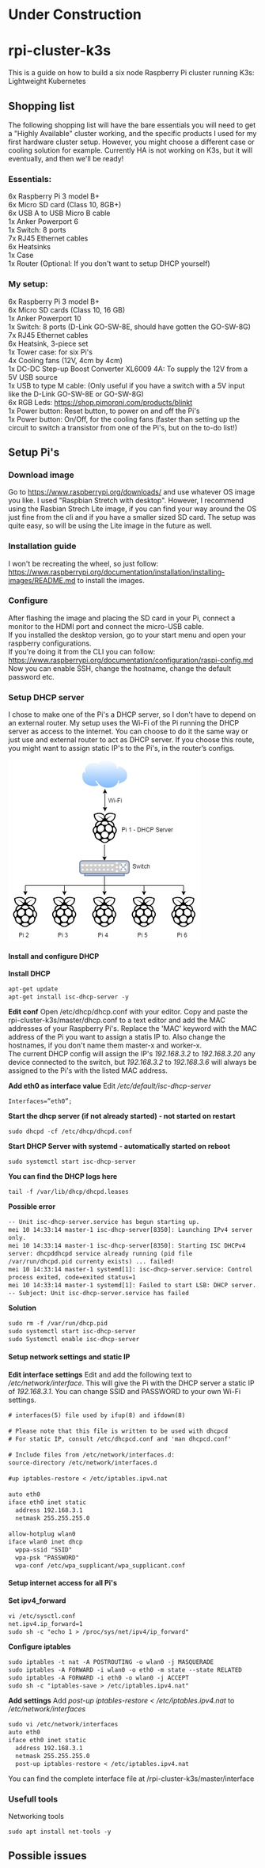 # Under Construction

# rpi-cluster-k3s
This is a guide on how to build a six node Raspberry Pi cluster running K3s: Lightweight Kubernetes

## Shopping list
The following shopping list will have the bare essentials you will need to get a "Highly Available" cluster working, and the specific products I used for my first hardware cluster setup. However, you might choose a different case or cooling solution for example. Currently HA is not working on K3s, but it will eventually, and then we'll be ready!

### Essentials:
6x Raspberry Pi 3 model B+  
6x Micro SD card (Class 10, 8GB+)  
6x USB A to USB Micro B cable  
1x Anker Powerport 6  
1x Switch: 8 ports  
7x RJ45 Ethernet cables  
6x Heatsinks  
1x Case  
1x Router (Optional: If you don't want to setup DHCP yourself)  

### My setup:
6x Raspberry Pi 3 model B+  
6x Micro SD cards (Class 10, 16 GB)  
1x Anker Powerport 10  
1x Switch: 8 ports (D-Link GO-SW-8E, should have gotten the GO-SW-8G)  
7x RJ45 Ethernet cables  
6x Heatsink, 3-piece set  
1x Tower case: for six Pi's  
4x Cooling fans (12V, 4cm by 4cm)  
1x DC-DC Step-up Boost Converter XL6009 4A: To supply the 12V from a 5V USB source  
1x USB to type M cable: (Only useful if you have a switch with a 5V input like the D-Link GO-SW-8E or GO-SW-8G)  
6x RGB Leds: https://shop.pimoroni.com/products/blinkt  
1x Power button: Reset button, to power on and off the Pi's  
1x Power button: On/Off, for the cooling fans (faster than setting up the circuit to switch a transistor from one of the Pi's, but on the to-do list!)  

## Setup Pi's 
### Download image
Go to https://www.raspberrypi.org/downloads/ and use whatever OS image you like. I used "Raspbian Stretch with desktop". However, I recommend using the Rasbian Strech Lite image, if you can find your way around the OS just fine from the cli and if you have a smaller sized SD card. The setup was quite easy, so will be using the Lite image in the future as well. 

### Installation guide
I won't be recreating the wheel, so just follow: https://www.raspberrypi.org/documentation/installation/installing-images/README.md to install the images. 

### Configure 
After flashing the image and placing the SD card in your Pi, connect a monitor to the HDMI port and connect the micro-USB cable.  
If you installed the desktop version, go to your start menu and open your raspberry configurations.  
If you're doing it from the CLI you can follow: https://www.raspberrypi.org/documentation/configuration/raspi-config.md
Now you can enable SSH, change the hostname, change the default password etc.

### Setup DHCP server
I chose to make one of the Pi's a DHCP server, so I don't have to depend on an external router. My setup uses the Wi-Fi of the Pi running the DHCP server as access to the internet. You can choose to do it the same way or just use and external router to act as DHCP server. If you choose this route, you might want to assign static IP's to the Pi's, in the router’s configs.

![Alt text](/docs/images/rpi-network.jpg?raw=true "Raspberry Pi Network setup")  

#### Install and configure DHCP

**Install DHCP**
~~~
apt-get update
apt-get install isc-dhcp-server -y
~~~
**Edit conf**
Open /etc/dhcp/dhcp.conf with your editor. Copy and paste the rpi-cluster-k3s/master/dhcp.conf to a text editor and add the MAC addresses of your Raspberry Pi's. Replace the 'MAC' keyword with the MAC address of the Pi you want to assign a statis IP to. Also change the hostnames, if you don't name them master-x and worker-x.   
The current DHCP config will assign the IP's *192.168.3.2* to *192.168.3.20* any device connected to the switch, but *192.168.3.2* to *192.168.3.6* will always be assigned to the Pi's with the listed MAC address. 

**Add eth0 as interface value**
Edit */etc/default/isc-dhcp-server*
~~~
Interfaces=”eth0”;
~~~
**Start the dhcp server (if not already started) - not started on restart**
~~~
sudo dhcpd -cf /etc/dhcp/dhcpd.conf 
~~~
**Start DHCP Server with systemd - automatically started on reboot**
~~~
sudo systemctl start isc-dhcp-server
~~~

**You can find the DHCP logs here**
~~~
tail -f /var/lib/dhcp/dhcpd.leases
~~~

**Possible error**
~~~
-- Unit isc-dhcp-server.service has begun starting up.
mei 10 14:33:14 master-1 isc-dhcp-server[8350]: Launching IPv4 server only.
mei 10 14:33:14 master-1 isc-dhcp-server[8350]: Starting ISC DHCPv4 server: dhcpddhcpd service already running (pid file /var/run/dhcpd.pid currenty exists) ... failed!
mei 10 14:33:14 master-1 systemd[1]: isc-dhcp-server.service: Control process exited, code=exited status=1
mei 10 14:33:14 master-1 systemd[1]: Failed to start LSB: DHCP server.
-- Subject: Unit isc-dhcp-server.service has failed
~~~

**Solution**
~~~ 
sudo rm -f /var/run/dhcp.pid 
sudo systemctl start isc-dhcp-server
sudo Systemctl enable isc-dhcp-server
~~~

#### Setup network settings and static IP
**Edit interface settings**
Edit and add the following text to */etc/network/interface*. This will give the Pi with the DHCP server a static IP of *192.168.3.1*. You can change SSID and PASSWORD to your own Wi-Fi settings. 
~~~
# interfaces(5) file used by ifup(8) and ifdown(8)

# Please note that this file is written to be used with dhcpcd
# For static IP, consult /etc/dhcpcd.conf and 'man dhcpcd.conf'

# Include files from /etc/network/interfaces.d:
source-directory /etc/network/interfaces.d

#up iptables-restore < /etc/iptables.ipv4.nat

auto eth0
iface eth0 inet static
  address 192.168.3.1
  netmask 255.255.255.0

allow-hotplug wlan0
iface wlan0 inet dhcp
  wppa-ssid "SSID"
  wpa-psk "PASSWORD"
  wpa-conf /etc/wpa_supplicant/wpa_supplicant.conf
~~~

#### Setup internet access for all Pi's
**Set ipv4_forward**
~~~
vi /etc/sysctl.conf
net.ipv4.ip_forward=1
sudo sh -c "echo 1 > /proc/sys/net/ipv4/ip_forward"
~~~
**Configure iptables**
~~~
sudo iptables -t nat -A POSTROUTING -o wlan0 -j MASQUERADE
sudo iptables -A FORWARD -i wlan0 -o eth0 -m state --state RELATED
sudo iptables -A FORWARD -i eth0 -o wlan0 -j ACCEPT
sudo sh -c "iptables-save > /etc/iptables.ipv4.nat"
~~~
**Add settings**
Add *post-up iptables-restore < /etc/iptables.ipv4.nat* to */etc/network/interfaces*
~~~
sudo vi /etc/network/interfaces
auto eth0
iface eth0 inet static
  address 192.168.3.1
  netmask 255.255.255.0
  post-up iptables-restore < /etc/iptables.ipv4.nat
~~~
You can find the complete interface file at /rpi-cluster-k3s/master/interface

### Usefull tools
Networking tools
~~~
sudo apt install net-tools -y
~~~

## Possible issues


